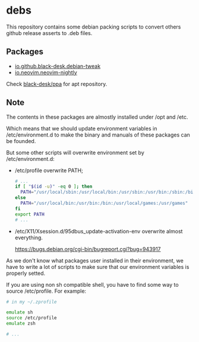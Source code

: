 # debs

This repository contains some debian packing scripts
to convert others github release asserts to .deb files.

## Packages

- [io.github.black-desk.debian-tweak](./io.github.black-desk.debian-tweak)
- [io.neovim.neovim-nightly](./io.neovim.neovim-nightly)

Check [black-desk/ppa](https://github.com/black-desk/ppa) for apt repository.

## Note

The contents in these packages are almostly installed under /opt and /etc.

Which means that we should update environment variables in /etc/environment.d
to make the binary and manuals of these packages can be founded.

But some other scripts will overwrite environment set by /etc/environment.d:

- /etc/profile overwrite PATH;

  ```sh
  # ...
  if [ "$(id -u)" -eq 0 ]; then
    PATH="/usr/local/sbin:/usr/local/bin:/usr/sbin:/usr/bin:/sbin:/bin"
  else
    PATH="/usr/local/bin:/usr/bin:/bin:/usr/local/games:/usr/games"
  fi
  export PATH
  # ...
  ```

- /etc/X11/Xsession.d/95dbus_update-activation-env overwrite almost everything.

  <https://bugs.debian.org/cgi-bin/bugreport.cgi?bug=943917>

As we don't know what packages user installed in their environment,
we have to write a lot of scripts to make sure that
our environment variables is properly setted.

If you are using non sh compatible shell,
you have to find some way to source /etc/profile.
For example:

```zsh
# in my ~/.zprofile

emulate sh
source /etc/profile
emulate zsh

# ...
```

